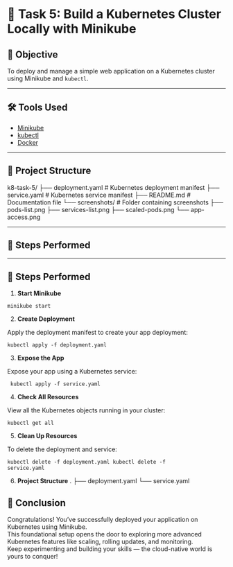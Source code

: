 # 🧪 Task 5: Build a Kubernetes Cluster Locally with Minikube

## 🎯 Objective
To deploy and manage a simple web application on a Kubernetes cluster using Minikube and `kubectl`.

---

## 🛠️ Tools Used
- [Minikube](https://minikube.sigs.k8s.io/docs/)
- [kubectl](https://kubernetes.io/docs/reference/kubectl/)
- [Docker](https://www.docker.com/)

---

## 📁 Project Structure

k8-task-5/
├── deployment.yaml # Kubernetes deployment manifest
├── service.yaml # Kubernetes service manifest
├── README.md # Documentation file
└── screenshots/ # Folder containing screenshots
├── pods-list.png
├── services-list.png
├── scaled-pods.png
└── app-access.png


---

## 🚀 Steps Performed


---

## 🚀 Steps Performed

1. **Start Minikube**
  
 <code>minikube start </code>
  
2. **Create Deployment**
   
 Apply the deployment manifest to create your app deployment:
 
  <code>kubectl apply -f deployment.yaml </code>


3. **Expose the App**

Expose your app using a Kubernetes service:

<code> kubectl apply -f service.yaml </code>

4. **Check All Resources**

View all the Kubernetes objects running in your cluster:

<code>kubectl get all </code>

5. **Clean Up Resources**

To delete the deployment and service:

<code>kubectl delete -f deployment.yaml
kubectl delete -f service.yaml </code> 


6. **Project Structure**
   .
├── deployment.yaml
└── service.yaml


## 🎉 Conclusion

Congratulations! You’ve successfully deployed your application on Kubernetes using Minikube.  
This foundational setup opens the door to exploring more advanced Kubernetes features like scaling, rolling updates, and monitoring.  
Keep experimenting and building your skills — the cloud-native world is yours to conquer!




















